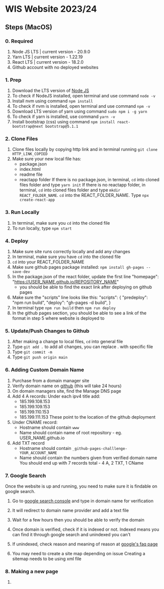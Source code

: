 # WIS Website 2023/24

## Steps (MacOS)
### 0. Required
1. Node JS LTS | current version - 20.9.0
2. Yarn LTS | current version - 1.22.19
3. React LTS | current version - 18.2.0
4. Github account with no deployed websites

### 1. Prep
1. Download the LTS version of <a href="https://nodejs.org/en">Node JS</a>
2. To check if NodeJS installed, open terminal and use command ```node -v```
3. Install nvm using command ```npm install```
4. To check if nvm is installed, open terminal and use command ```npm -v```
5. Download LTS version of yarn using command ```sudo npm i -g yarn```
6. To check if yarn is installed, use command ```yarn -v```
7. Install bootstrap (css) using command ```npm install react-bootstrap@next bootstrap@5.1.1```

### 2. Clone Files
1. Clone files locally by copying http link and in terminal running ```git clone HTTP_LINK_COPIED```
2. Make sure your new local file has:
   - package.json
   - index.html
   - readme file
   - reactapp folder
     If there is no package.json, in terminal, ```cd``` into cloned files folder and type ```yarn init```
     If there is no reactapp folder, in terminal, ```cd``` into cloned files folder and type ```mkdir REACT_FOLDER_NAME```. ```cd``` into the REACT_FOLDER_NAME. Type ```npx create-react-app```

### 3. Run Locally
1. In terminal, make sure you ```cd``` into the cloned file
2. To run locally, type ```npm start```

### 4. Deploy
1. Make sure site runs correctly locally and add any changes
2. In terminal, make sure you have ```cd``` into the cloned file
3. ```cd``` into your REACT_FOLDER_NAME
4. Make sure github pages package installed: ```npm install gh-pages --save-dev```
5. In the package.json of the react folder, update the first line "homepage": "https://USER_NAME.github.io/REPOSITORY_NAME"
   - you should be able to find the exact link after deploying on github pages
6. Make sure the "scripts" line looks like this:
"scripts": {
  "predeploy": "npm run build",
  "deploy": "gh-pages -d build",
}
7. In terminal type ```npm run build``` then ```npm run deploy```
8. In the github pages section, you should be able to see a link of the format in step 5 where website is deployed to


### 5. Update/Push Changes to Github
1. After making a change to local files, ```cd``` into general file
2. Type ```git add .``` to add all changes, you can replace . with specific file
3. Type ```git commit -m```
4. Type ```git push origin main```

### 6. Adding Custom Domain Name
1. Purchase from a domain manager site
2. Verify domain name on <a href="https://docs.github.com/en/pages/configuring-a-custom-domain-for-your-github-pages-site/managing-a-custom-domain-for-your-github-pages-site">github</a> (this will take 24 hours)
3. On domain managers site, find the Manage DNS page
4. Add 4 A records:
   Under each ipv4 title add:
   - 185.199.108.153
   - 185.199.109.153
   - 185.199.110.153
   - 185.199.111.153
  These point to the location of the github deployment
5. Under CNAME record:
   - Hostname should contain ```www```
   - Name should contain name of root repository - eg. USER_NAME.github.io
6. Add TXT record
   - Hostname should contain ```_github-pages-challlenge-YOUR_ACCOUNT_NAME```
   - Name should contain the numbers given from verified domain name
You should end up with 7 records total - 4 A, 2 TXT, 1 CName

### 7. Google Search
Once the website is up and running, you need to make sure it is findable on google search. 
1. Go to <a href="https://search.google.com/search-console/welcome?action=inspect">google search console</a> and type in domain name for verification
2. It will redirect to domain name provider and add a text file
3. Wait for a few hours then you should be able to verify the domain

4. Once domain is verified, check if it is indexed or not. Indexed means you can find it through google search and unindexed you can't
5. If unindexed, check reason and meaning of reason at <a href="https://support.google.com/webmasters/answer/7440203#crawled">google's faq page</a>
6. You may need to create a site map depending on issue
     Creating a sitemap needs to be using xml file

### 8. Making a new page
1. 
